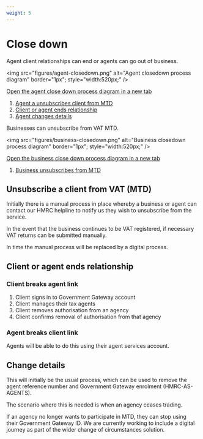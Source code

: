 ```yaml
---
weight: 5
---
```


# Close down

Agent client relationships can end or agents can go out of business.

<img src="figures/agent-closedown.png"
alt="Agent closedown process diagram" border="1px"; style="width:520px;" />

<a href="figures/agent-closedown.png" target="blank">Open the agent close down process diagram in a new tab</a>

1. [Agent a unsubscribes client from MTD](#unsubscribe-a-client-from-vat-mtd)
2. [Client or agent ends relationship](#client-or-agent-ends-relationship)
3. [Agent changes details](#change-details)


Businesses can unsubscribe from VAT MTD.

<img src="figures/business-closedown.png"
alt="Business closedown process diagram" border="1px"; style="width:520px;" />

<a href="figures/business-closedown.png" target="blank">Open the business close down process diagram in a new tab</a>

1. [Business unsubscribes from MTD](#unsubscribe-a-client-from-vat-mtd)

## Unsubscribe a client from VAT (MTD)

Initially there is a manual process in place whereby a business or agent can contact our HMRC helpline to notify us they wish to unsubscribe from the service.

In the event that the business continues to be VAT registered, if necessary VAT returns can be submitted manually.

In time the manual process will be replaced by a digital process.


## Client or agent ends relationship

### Client breaks agent link

1. Client signs in to Government Gateway account
2. Client manages their tax agents
3. Client removes authorisation from an agency
4. Client confirms removal of authorisation from that agency

### Agent breaks client link

Agents will be able to do this using their agent services account.


## Change details
This will initially be the usual process, which can be used to remove the agent reference number and Government Gateway enrolment (HMRC-AS-AGENTS).

The scenario where this is needed is when an agency ceases trading.

If an agency no longer wants to participate in MTD, they can stop using their Government Gateway ID. We are currently working to include a digital journey as part of the wider change of circumstances solution.
